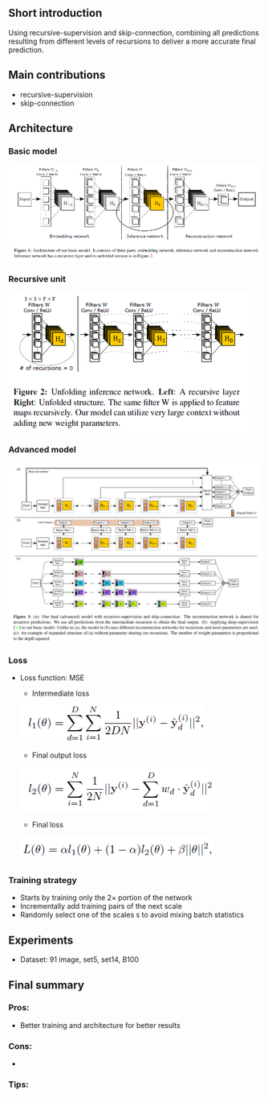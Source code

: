 ## Short introduction
Using recursive-supervision and skip-connection, combining all predictions resulting from different levels of recursions to deliver a more accurate final prediction.
## Main contributions
- recursive-supervision
- skip-connection

## Architecture

### Basic model
![alt text](Arch.PNG)

### Recursive unit
![alt text](R_unit.PNG)

### Advanced model
![text](Ad_arch.PNG)

### Loss
- Loss function: MSE

	- Intermediate loss

	![alt text](Loss_inter.PNG)

	- Final output loss
	
	![alt text](Loss_final.PNG)

	- Final loss
	
	![alt text](Loss_all.PNG)

### Training strategy
- Starts by training only the 2× portion of the network
- Incrementally add training pairs of the next scale
- Randomly select one of the scales s to avoid mixing batch statistics

## Experiments
- Dataset: 91 image, set5, set14, B100


## Final summary
### Pros:
- Better training and architecture for better results
### Cons:
- 
### Tips:



